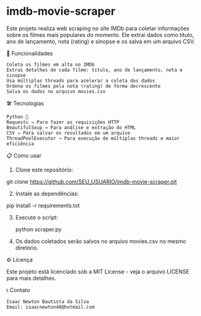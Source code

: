 # imdb-movie-scraper

Este projeto realiza web scraping no site IMDb para coletar informações sobre os filmes mais populares do momento. Ele extrai dados como título, ano de lançamento, nota (rating) e sinopse e os salva em um arquivo CSV.


🚀 Funcionalidades

    Coleta os filmes em alta no IMDb
    Extrai detalhes de cada filme: título, ano de lançamento, nota e sinopse
    Usa múltiplas threads para acelerar a coleta dos dados
    Ordena os filmes pela nota (rating) de forma decrescente
    Salva os dados no arquivo movies.csv


🛠️ Tecnologias

    Python 🐍
    Requests → Para fazer as requisições HTTP
    BeautifulSoup → Para análise e extração do HTML
    CSV → Para salvar os resultados em um arquivo
    ThreadPoolExecutor → Para execução de múltiplas threads e maior eficiência


📋 Como usar

1. Clone este repositório:

  git clone https://github.com/SEU_USUARIO/imdb-movie-scraper.git

2. Instale as dependências:

  pip install -r requirements.txt

3. Execute o script:
   
   python scraper.py

4. Os dados coletados serão salvos no arquivo movies.csv no mesmo diretório.


⚙️ Licença

Este projeto está licenciado sob a MIT License - veja o arquivo LICENSE para mais detalhes.


📞 Contato

    Isaac Newton Bautista da Silva
    Email: isaacnewton48@hotmail.com

